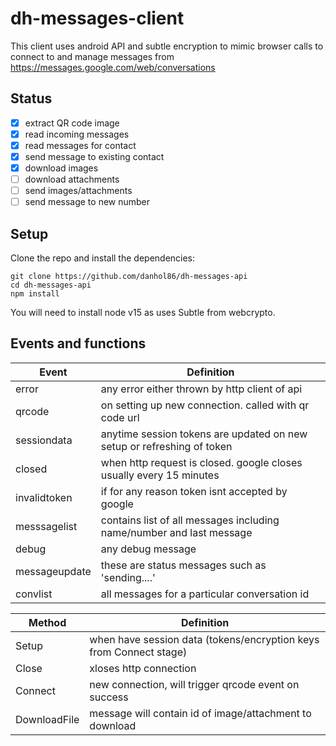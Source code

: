 # dh-messages-client

This client uses android API and subtle encryption to mimic browser calls to connect to and manage messages from https://messages.google.com/web/conversations

## Status

- [x] extract QR code image
- [x] read incoming messages
- [x] read messages for contact
- [x] send message to existing contact
- [x] download images
- [ ] download attachments
- [ ] send images/attachments
- [ ] send message to new number
## Setup

Clone the repo and install the dependencies:

```
git clone https://github.com/danhol86/dh-messages-api
cd dh-messages-api
npm install
```
You will need to install node v15 as uses Subtle from webcrypto.
## Events and functions

| Event         | Definition                                                                          |
| ------------- |-------------------------------------------------------------------------------------|
| error         | any error either thrown by http client of api                                       |
| qrcode        | on setting up new connection. called with qr code url                               |
| sessiondata   | anytime session tokens are updated on new setup or refreshing of token              |
| closed        | when http request is closed. google closes usually every 15 minutes                 |   
| invalidtoken  | if for any reason token isnt accepted by google                                     |
| messsagelist  | contains list of all messages including name/number and last message                |
| debug         | any debug message                                                                   |
| messageupdate | these are status messages such as 'sending....'                                     |
| convlist      | all messages for a particular conversation id                                       |

| Method        | Definition                                                                          |
| ------------- |-------------------------------------------------------------------------------------|
| Setup         | when have session data (tokens/encryption keys from Connect stage)                  |
| Close         | xloses http connection                                                              |
| Connect       | new connection, will trigger qrcode event on success                                |
| DownloadFile  | message will contain id of image/attachment to download                             |   